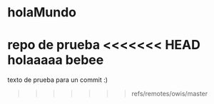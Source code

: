 # holaMundo
repo de prueba
<<<<<<< HEAD
 holaaaaa
 bebee
=======

texto de prueba para un commit
:)
>>>>>>> refs/remotes/owis/master
